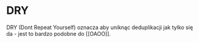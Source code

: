 # DRY

DRY (Dont Repeat Yourself) oznacza aby uniknąc deduplikacji jak tylko się da - jest to bardzo podobne do [[OAOO]].